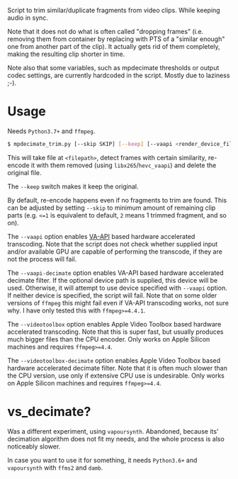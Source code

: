 Script to trim similar/duplicate fragments from video clips. While keeping audio in sync.

Note that it does not do what is often called "dropping frames" (i.e. removing them from container by replacing with PTS of a "similar enough" one from another part of the clip). It actually gets rid of them completely, making the resulting clip shorter in time.

Note also that some variables, such as mpdecimate thresholds or output codec settings, are currently hardcoded in the script. Mostly due to laziness ;-).

# Usage

Needs `Python3.7+` and `ffmpeg`.

```bash
$ mpdecimate_trim.py [--skip SKIP] [--keep] [--vaapi <render_device_filepath>] [--vaapi-decimate [render_device_filepath]] <filepath>
```

This will take file at `<filepath>`, detect frames with certain similarity, re-encode it with them removed (using `libx265`/`hevc_vaapi`) and delete the original file.

The `--keep` switch makes it keep the original.

By default, re-encode happens even if no fragments to trim are found. This can be adjusted by setting `--skip` to minimum amount of remaining clip parts (e.g. `<=1` is equivalent to default, `2` means 1 trimmed fragment, and so on).

The `--vaapi` option enables [VA-API](https://trac.ffmpeg.org/wiki/Hardware/VAAPI) based hardware accelerated transcoding. Note that the script does not check whether supplied input and/or available GPU are capable of performing the transcode, if they are not the process will fail.

The `--vaapi-decimate` option enables VA-API based hardware accelerated decimate filter. If the optional device path is supplied, this device will be used. Otherwise, it will attempt to use device specified with `--vaapi` option. If neither device is specified, the script will fail. Note that on some older versions of `ffmpeg` this might fail even if VA-API transcoding works, not sure why. I have only tested this with `ffmpeg>=4.4.1`.

The `--videotoolbox` option enables Apple Video Toolbox based hardware accelerated transcoding. Note that this is super fast, but usually produces much bigger files than the CPU encoder. Only works on Apple Silicon machines and requires `ffmpeg>=4.4`.

The `--videotoolbox-decimate` option enables Apple Video Toolbox based hardware accelerated decimate filter. Note that it is often much slower than the CPU version, use only if extensive CPU use is undesirable. Only works on Apple Silicon machines and requires `ffmpeg>=4.4`.

# vs_decimate?

Was a different experiment, using `vapoursynth`. Abandoned, because its' decimation algorithm does not fit my needs, and the whole process is also noticeably slower.

In case you want to use it for something, it needs `Python3.6+` and `vapoursynth` with `ffms2` and `damb`.
